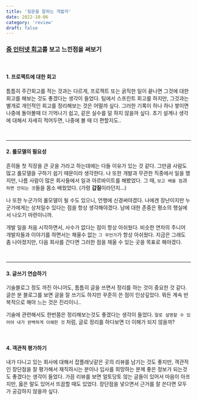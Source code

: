 ```yaml
---
title: '질문을 잘하는 개밟자'
date: 2022-10-06
category: 'review'
draft: false
---
```


### [줌 인터넷 회고](https://zuminternet.github.io/zuminternet-review/)를 보고 느낀점을 써보기

<br/>

#### 1. 프로젝트에 대한 회고

틈틈히 주간회고를 적는 것과는 다르게, 프로젝트 또는 굵직한 일이 끝나면 그것에 대한 회고를 해보는 것도 좋겠다는 생각이 들었다. 팀에서 스프린트 회고를 하지만, 그것과는 별개로 개인적인 회고를 정리해보는 것은 어떨까 싶다. 그러한 기록이 하나 하나 쌓이면 나중에 돌아볼때 더 기억나기 쉽고, 같은 실수를 덜 하지 않을까 싶다. 초기 설계나 생각에 대해서 자세히 적어두면, 나중에 볼 때 더 편할지도..

<br/>

---

#### 2. 롤모델의 필요성

흔히들 첫 직장을 큰 곳을 가라고 하는데에는 다들 이유가 있는 것 같다. 그만큼 사람도 많고 롤모델을 구하기 쉽기 때문이라 생각한다. 나 또한 개발과 무관한 직종에서 일을 했지만, 나름 사람이 많은 회사들에서 일과 아르바이트를 해봤었다. 그 때, `보고 배울 점`과 `하면 안되는 것`들을 몸소 배웠었다. (가령 <strong>갑질</strong>이라던지...)

나 또한 누군가의 롤모델이 될 수도 있으니, 언행에 신경써야겠다. 나에겐 장난이지만 누군가에게는 상처일수 있다는 점을 항상 생각해야겠다. 남에 대한 존중은 평소의 행실에서 나오기 마련이니까.

개발 일을 처음 시작하면서, 사수가 없다는 점이 항상 아쉬웠다. 비슷한 연차의 주니어 개발자들과 이야기를 하면서는 채울수 없는 `그 무언가`가 항상 아쉬웠다. 지금은 그래도 좀 나아졌지만, 다음 회사를 간다면 그러한 점을 채울 수 있는 곳을 목표로 해야겠다.

<br/>

---

#### 3. 글쓰기 연습하기

기술블로그 정도 까진 아니어도, 틈틈히 글을 쓰면서 정리를 하는 것이 중요한 것 같다. 글쓴 분 블로그를 보면 글을 잘 쓰기도 하지만 꾸준히 쓴 점이 인상깊었다.
뭐든 계속 반복적으로 해야 느는 것은 진리이니..

기술에 관련해서도 한번쯤은 정리해보는것도 좋겠다는 생각이 들었다. `말로 설명할 수 있어야 내가 완벽하게 이해한 것` 처럼, 글로 정리를 하다보면 더 이해가 되지 않을까?

<br/>

#### 4. 객관적 평가하기

내가 다니고 있는 회사에 대해서 잡플래닛같은 곳의 리뷰를 남기는 것도 좋지만, 객관적인 장단점을 잘 평가해서 재직하시는 분이나 입사를 희망하는 분께 좋은 정보가 되는것도 좋겠다는 생각이 들었다. 가끔 리뷰를 보면 얼토당토 않는 글들이 있어서 마음이 아프지만, 옳은 말도 있어서 뜨끔할 때도 있었다. 장단점을 넣으면서 근거를 잘 쓴다면 모두가 공감하지 않을까 싶다.

<br/>

